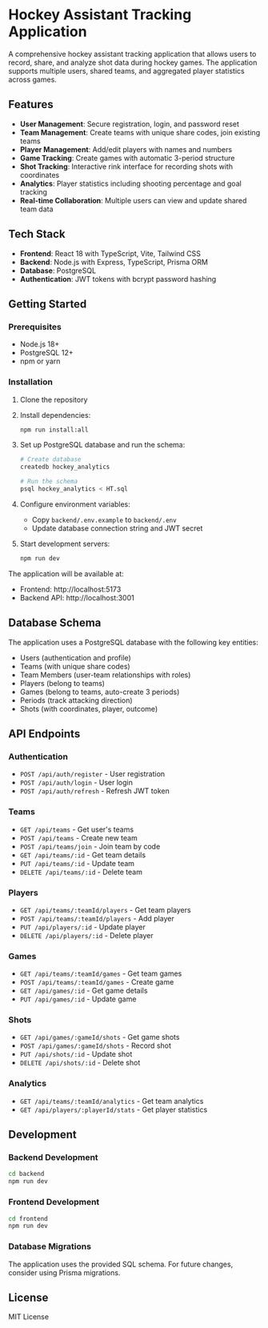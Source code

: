 # Hockey Assistant Tracking Application

A comprehensive hockey assistant tracking application that allows users to record, share, and analyze shot data during hockey games. The application supports multiple users, shared teams, and aggregated player statistics across games.

## Features

- **User Management**: Secure registration, login, and password reset
- **Team Management**: Create teams with unique share codes, join existing teams
- **Player Management**: Add/edit players with names and numbers
- **Game Tracking**: Create games with automatic 3-period structure
- **Shot Tracking**: Interactive rink interface for recording shots with coordinates
- **Analytics**: Player statistics including shooting percentage and goal tracking
- **Real-time Collaboration**: Multiple users can view and update shared team data

## Tech Stack

- **Frontend**: React 18 with TypeScript, Vite, Tailwind CSS
- **Backend**: Node.js with Express, TypeScript, Prisma ORM
- **Database**: PostgreSQL
- **Authentication**: JWT tokens with bcrypt password hashing

## Getting Started

### Prerequisites

- Node.js 18+ 
- PostgreSQL 12+
- npm or yarn

### Installation

1. Clone the repository
2. Install dependencies:
   ```bash
   npm run install:all
   ```

3. Set up PostgreSQL database and run the schema:
   ```bash
   # Create database
   createdb hockey_analytics
   
   # Run the schema
   psql hockey_analytics < HT.sql
   ```

4. Configure environment variables:
   - Copy `backend/.env.example` to `backend/.env`
   - Update database connection string and JWT secret

5. Start development servers:
   ```bash
   npm run dev
   ```

The application will be available at:
- Frontend: http://localhost:5173
- Backend API: http://localhost:3001

## Database Schema

The application uses a PostgreSQL database with the following key entities:
- Users (authentication and profile)
- Teams (with unique share codes)
- Team Members (user-team relationships with roles)
- Players (belong to teams)
- Games (belong to teams, auto-create 3 periods)
- Periods (track attacking direction)
- Shots (with coordinates, player, outcome)

## API Endpoints

### Authentication
- `POST /api/auth/register` - User registration
- `POST /api/auth/login` - User login
- `POST /api/auth/refresh` - Refresh JWT token

### Teams
- `GET /api/teams` - Get user's teams
- `POST /api/teams` - Create new team
- `POST /api/teams/join` - Join team by code
- `GET /api/teams/:id` - Get team details
- `PUT /api/teams/:id` - Update team
- `DELETE /api/teams/:id` - Delete team

### Players
- `GET /api/teams/:teamId/players` - Get team players
- `POST /api/teams/:teamId/players` - Add player
- `PUT /api/players/:id` - Update player
- `DELETE /api/players/:id` - Delete player

### Games
- `GET /api/teams/:teamId/games` - Get team games
- `POST /api/teams/:teamId/games` - Create game
- `GET /api/games/:id` - Get game details
- `PUT /api/games/:id` - Update game

### Shots
- `GET /api/games/:gameId/shots` - Get game shots
- `POST /api/games/:gameId/shots` - Record shot
- `PUT /api/shots/:id` - Update shot
- `DELETE /api/shots/:id` - Delete shot

### Analytics
- `GET /api/teams/:teamId/analytics` - Get team analytics
- `GET /api/players/:playerId/stats` - Get player statistics

## Development

### Backend Development
```bash
cd backend
npm run dev
```

### Frontend Development
```bash
cd frontend
npm run dev
```

### Database Migrations
The application uses the provided SQL schema. For future changes, consider using Prisma migrations.

## License

MIT License
